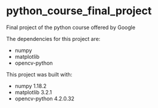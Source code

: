 # python_course_final_project
Final project of the python course offered by Google

The dependencies for this project are:
- numpy
- matplotlib
- opencv-python

This project was built with:
- numpy 1.18.2
- matplotlib 3.2.1
- opencv-python 4.2.0.32
